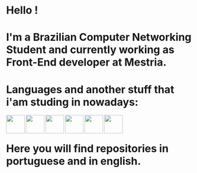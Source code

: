
 # Hello !  
 # I'm a Brazilian Computer Networking Student and currently working as Front-End developer at Mestria.
 
 # Languages and another stuff that i'am studing in nowadays:
 
 <img align="left" width="50" height="50" src="https://cdn.freebiesupply.com/logos/large/2x/react-1-logo-png-transparent.png">
 <img align="left" width="50" height="50" src="https://upload.wikimedia.org/wikipedia/commons/thumb/9/99/Unofficial_JavaScript_logo_2.svg/480px-Unofficial_JavaScript_logo_2.svg.png">
 <img align="left" width="50" height="50" src="https://image.flaticon.com/icons/png/512/919/919826.png">
 <img align="left" width="50" height="50" src="https://mauriciomikulski.github.io/img/logos/html.png">
 <img align="left" width="50" height="50" src="https://brandslogos.com/wp-content/uploads/thumbs/php-logo-vector.svg">
 <img align="left" width="50" height="50" src="https://img.icons8.com/color/452/nodejs.png"><br></br>

# Here you will find repositories in portuguese and in english.

